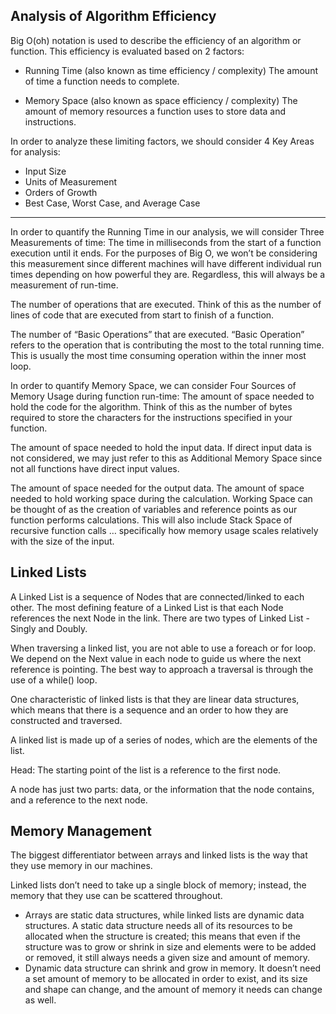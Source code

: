 ## Analysis of Algorithm Efficiency

Big O(oh) notation is used to describe the efficiency of an algorithm or function. This efficiency is evaluated based on 2 factors:

- Running Time (also known as time efficiency / complexity)
The amount of time a function needs to complete.

- Memory Space (also known as space efficiency / complexity)
The amount of memory resources a function uses to store data and instructions.

In order to analyze these limiting factors, we should consider 4 Key Areas for analysis:

- Input Size
- Units of Measurement
- Orders of Growth
- Best Case, Worst Case, and Average Case

------------------------------------------------------------------------------------

In order to quantify the Running Time in our analysis, we will consider Three Measurements of time:
The time in milliseconds from the start of a function execution until it ends.
For the purposes of Big O, we won’t be considering this measurement since different machines will have different individual run times depending on how powerful they are. Regardless, this will always be a measurement of run-time.

The number of operations that are executed.
Think of this as the number of lines of code that are executed from start to finish of a function.

The number of “Basic Operations” that are executed.
“Basic Operation” refers to the operation that is contributing the most to the total running time. This is usually the most time consuming operation within the inner most loop.

In order to quantify Memory Space, we can consider Four Sources of Memory Usage during function run-time:
The amount of space needed to hold the code for the algorithm.
Think of this as the number of bytes required to store the characters for the instructions specified in your function.

The amount of space needed to hold the input data.
If direct input data is not considered, we may just refer to this as Additional Memory Space since not all functions have direct input values.

The amount of space needed for the output data.
The amount of space needed to hold working space during the calculation.
Working Space can be thought of as the creation of variables and reference points as our function performs calculations. This will also include Stack Space of recursive function calls … specifically how memory usage scales relatively with the size of the input.

## Linked Lists
A Linked List is a sequence of Nodes that are connected/linked to each other. The most defining feature of a Linked List is that each Node references the next Node in the link. There are two types of Linked List - Singly and Doubly.

When traversing a linked list, you are not able to use a foreach or for loop. We depend on the Next value in each node to guide us where the next reference is pointing. The best way to approach a traversal is through the use of a while() loop.

One characteristic of linked lists is that they are linear data structures, which means that there is a sequence and an order to how they are constructed and traversed.

A linked list is made up of a series of nodes, which are the elements of the list.

Head: The starting point of the list is a reference to the first node.

A node has just two parts: data, or the information that the node contains, and a reference to the next node.


## Memory Management
The biggest differentiator between arrays and linked lists is the way that they use memory in our machines.

 Linked lists don’t need to take up a single block of memory; instead, the memory that they use can be scattered throughout.

 - Arrays are static data structures, while linked lists are dynamic data structures. A static data structure needs all of its resources to be allocated when the structure is created; this means that even if the structure was to grow or shrink in size and elements were to be added or removed, it still always needs a given size and amount of memory.
 - Dynamic data structure can shrink and grow in memory. It doesn’t need a set amount of memory to be allocated in order to exist, and its size and shape can change, and the amount of memory it needs can change as well.

